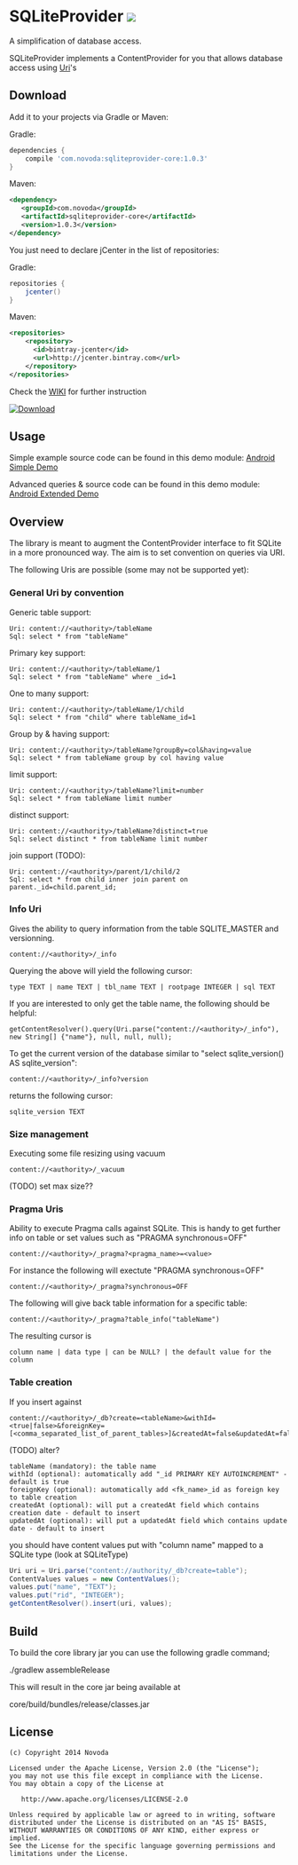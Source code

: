 SQLiteProvider ![](http://ci.novoda.com/buildStatus/icon?job=SQLiteProvider)
================================================

A simplification of database access.

SQLiteProvider implements a ContentProvider for you that allows database access using [Uri][1]'s

Download
--------

Add it to your projects via Gradle or Maven:

Gradle:
````groovy
dependencies {
    compile 'com.novoda:sqliteprovider-core:1.0.3'
}
````
Maven:
````xml
<dependency>
   <groupId>com.novoda</groupId>
   <artifactId>sqliteprovider-core</artifactId>
   <version>1.0.3</version>
</dependency>
````

You just need to declare jCenter in the list of repositories:

Gradle:
````groovy
repositories {
    jcenter()
}
````
Maven:
````xml
<repositories>
    <repository>
      <id>bintray-jcenter</id>
      <url>http://jcenter.bintray.com</url>
    </repository>
</repositories>
````

Check the [WIKI][5] for further instruction

[ ![Download](https://api.bintray.com/packages/novoda/maven/sqliteprovider-core/images/download.svg) ](https://bintray.com/novoda/maven/sqliteprovider-core/_latestVersion)

Usage
--------

Simple example source code can be found in this demo module: [Android Simple Demo][3]

Advanced queries & source code can be found in this demo module: [Android Extended Demo][4]


Overview
--------

The library is meant to augment the ContentProvider interface to fit SQLite in a more pronounced way. The aim is 
to set convention on queries via URI.

The following Uris are possible (some may not be supported yet):

### General Uri by convention

Generic table support:

	Uri: content://<authority>/tableName
	Sql: select * from "tableName"
	
Primary key support:

	Uri: content://<authority>/tableName/1
	Sql: select * from "tableName" where _id=1
	
One to many support:

	Uri: content://<authority>/tableName/1/child
	Sql: select * from "child" where tableName_id=1
	
Group by & having support: 

	Uri: content://<authority>/tableName?groupBy=col&having=value
	Sql: select * from tableName group by col having value
	
limit support:

	Uri: content://<authority>/tableName?limit=number
	Sql: select * from tableName limit number
	
distinct support:

	Uri: content://<authority>/tableName?distinct=true
	Sql: select distinct * from tableName limit number

join support (TODO):

	Uri: content://<authority>/parent/1/child/2
	Sql: select * from child inner join parent on parent._id=child.parent_id;


### Info Uri

Gives the ability to query information from the table SQLITE_MASTER and versionning.

   	content://<authority>/_info
   
Querying the above will yield the following cursor:

   	type TEXT | name TEXT | tbl_name TEXT | rootpage INTEGER | sql TEXT
   
If you are interested to only get the table name, the following should be helpful:

   	getContentResolver().query(Uri.parse("content://<authority>/_info"), new String[] {"name"}, null, null, null);
   
   
To get the current version of the database similar to "select sqlite_version() AS sqlite_version":

	content://<authority>/_info?version
	
returns the following cursor:

	sqlite_version TEXT
	
### Size management

Executing some file resizing using vacuum

	content://<authority>/_vacuum

(TODO) set max size??

### Pragma Uris


Ability to execute Pragma calls against SQLite. This is handy to get further info on table or set values such as "PRAGMA synchronous=OFF"

    content://<authority>/_pragma?<pragma_name>=<value>

For instance the following will exectute "PRAGMA synchronous=OFF"

    content://<authority>/_pragma?synchronous=OFF

The following will give back table information for a specific table:

    content://<authority>/_pragma?table_info("tableName")

The resulting cursor is
      
    column name | data type | can be NULL? | the default value for the column


### Table creation

If you insert against 

    content://<authority>/_db?create=<tableName>&withId=<true|false>&foreignKey=[<comma_separated_list_of_parent_tables>]&createdAt=false&updatedAt=false

(TODO) alter?

```
tableName (mandatory): the table name
withId (optional): automatically add "_id PRIMARY KEY AUTOINCREMENT" - default is true
foreignKey (optional): automatically add <fk_name>_id as foreign key to table creation
createdAt (optional): will put a createdAt field which contains creation date - default to insert
updatedAt (optional): will put a updatedAt field which contains update date - default to insert
```

you should have content values put with "column name" mapped to a SQLite type (look at SQLiteType)

```java
Uri uri = Uri.parse("content://authority/_db?create=table");
ContentValues values = new ContentValues();
values.put("name", "TEXT");
values.put("rid", "INTEGER");
getContentResolver().insert(uri, values);
```

Build
-----

To build the core library jar you can use the following gradle command;

 ./gradlew assembleRelease

This will result in the core jar being available at

 core/build/bundles/release/classes.jar


License
-------

    (c) Copyright 2014 Novoda

    Licensed under the Apache License, Version 2.0 (the "License");
    you may not use this file except in compliance with the License.
    You may obtain a copy of the License at

       http://www.apache.org/licenses/LICENSE-2.0

    Unless required by applicable law or agreed to in writing, software
    distributed under the License is distributed on an "AS IS" BASIS,
    WITHOUT WARRANTIES OR CONDITIONS OF ANY KIND, either express or implied.
    See the License for the specific language governing permissions and
    limitations under the License.


 [1]: http://developer.android.com/reference/android/net/Uri.html
 [2]: https://github.com/novoda/public-mvn-repo/raw/master/releases/com/novoda/sqliteprovider-core/1.0.1/sqliteprovider-core-1.0.1.jar
 [3]: https://github.com/novoda/SQLiteProvider/tree/master/demo-simple
 [4]: https://github.com/novoda/SQLiteProvider/tree/master/demo-extended
 [5]: https://github.com/novoda/SQLiteProvider/wiki
